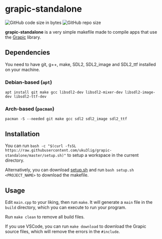 # grapic-standalone

![GitHub code size in bytes](https://img.shields.io/github/languages/code-size/uku3lig/grapic-standalone?label=grapic-standalone%20size&color=green)
![GitHub repo size](https://img.shields.io/github/repo-size/ucacaxm/grapic?label=grapic%20size&color=red)

**grapic-standalone** is a very simple makefile made to compile apps that use the [Grapic](https://github.com/ucacaxm/grapic) library.

## Dependencies

You need to have git, g++, make, SDL2, SDL2_image and SDL2_ttf installed on your machine.

### Debian-based (`apt`)
`apt install git make gcc libsdl2-dev libsdl2-mixer-dev libsdl2-image-dev libsdl2-ttf-dev`

### Arch-based (`pacman`)
`pacman -S --needed git make gcc sdl2 sdl2_image sdl2_ttf`

## Installation

You can run `bash -c "$(curl -fsSL https://raw.githubusercontent.com/uku3lig/grapic-standalone/master/setup.sh)"` to setup a workspace in the current directory.

Alternatively, you can download [setup.sh](https://raw.githubusercontent.com/uku3lig/grapic-standalone/master/setup.sh) and run `bash setup.sh <PROJECT_NAME>` to download the makefile.

## Usage

Edit `main.cpp` to your liking, then run `make`. It will generate a `main` file in the `build` directory, which you can execute to run your program.

Run `make clean` to remove all build files.

If you use VSCode, you can run `make download` to download the Grapic source files, which will remove the errors in the `#include`.
